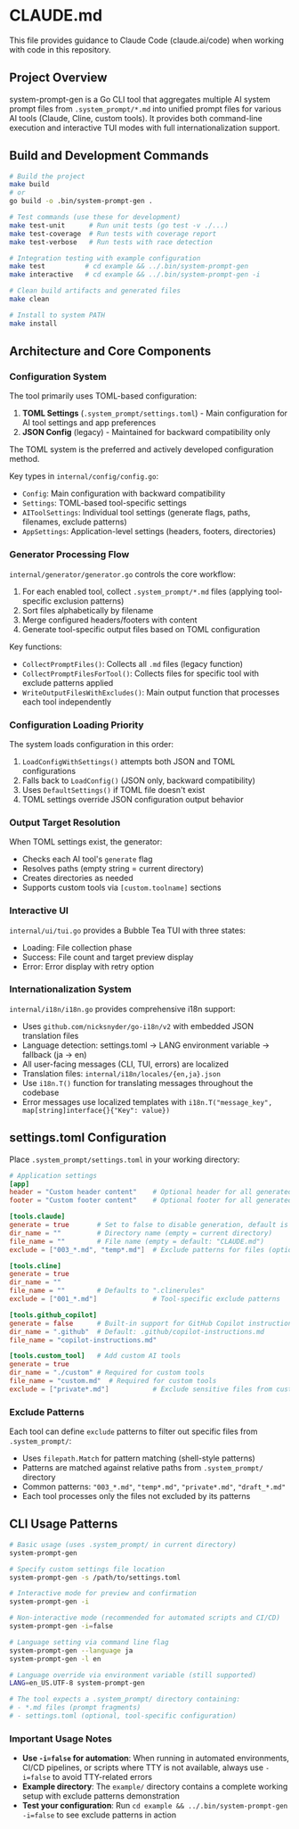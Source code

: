 # CLAUDE.md

This file provides guidance to Claude Code (claude.ai/code) when working with code in this repository.

## Project Overview

system-prompt-gen is a Go CLI tool that aggregates multiple AI system prompt files from `.system_prompt/*.md` into unified prompt files for various AI tools (Claude, Cline, custom tools). It provides both command-line execution and interactive TUI modes with full internationalization support.

## Build and Development Commands

```bash
# Build the project
make build
# or
go build -o .bin/system-prompt-gen .

# Test commands (use these for development)
make test-unit      # Run unit tests (go test -v ./...)
make test-coverage  # Run tests with coverage report
make test-verbose   # Run tests with race detection

# Integration testing with example configuration
make test          # cd example && ../.bin/system-prompt-gen
make interactive   # cd example && ../.bin/system-prompt-gen -i

# Clean build artifacts and generated files
make clean

# Install to system PATH
make install
```

## Architecture and Core Components

### Configuration System
The tool primarily uses TOML-based configuration:
1. **TOML Settings** (`.system_prompt/settings.toml`) - Main configuration for AI tool settings and app preferences
2. **JSON Config** (legacy) - Maintained for backward compatibility only

The TOML system is the preferred and actively developed configuration method.

Key types in `internal/config/config.go`:
- `Config`: Main configuration with backward compatibility
- `Settings`: TOML-based tool-specific settings
- `AIToolSettings`: Individual tool settings (generate flags, paths, filenames, exclude patterns)
- `AppSettings`: Application-level settings (headers, footers, directories)

### Generator Processing Flow
`internal/generator/generator.go` controls the core workflow:
1. For each enabled tool, collect `.system_prompt/*.md` files (applying tool-specific exclusion patterns)
2. Sort files alphabetically by filename
3. Merge configured headers/footers with content
4. Generate tool-specific output files based on TOML configuration

Key functions:
- `CollectPromptFiles()`: Collects all `.md` files (legacy function)
- `CollectPromptFilesForTool()`: Collects files for specific tool with exclude patterns applied
- `WriteOutputFilesWithExcludes()`: Main output function that processes each tool independently

### Configuration Loading Priority
The system loads configuration in this order:
1. `LoadConfigWithSettings()` attempts both JSON and TOML configurations
2. Falls back to `LoadConfig()` (JSON only, backward compatibility)
3. Uses `DefaultSettings()` if TOML file doesn't exist
4. TOML settings override JSON configuration output behavior

### Output Target Resolution
When TOML settings exist, the generator:
- Checks each AI tool's `generate` flag
- Resolves paths (empty string = current directory)
- Creates directories as needed
- Supports custom tools via `[custom.toolname]` sections

### Interactive UI
`internal/ui/tui.go` provides a Bubble Tea TUI with three states:
- Loading: File collection phase
- Success: File count and target preview display
- Error: Error display with retry option

### Internationalization System
`internal/i18n/i18n.go` provides comprehensive i18n support:
- Uses `github.com/nicksnyder/go-i18n/v2` with embedded JSON translation files
- Language detection: settings.toml → LANG environment variable → fallback (ja → en)
- All user-facing messages (CLI, TUI, errors) are localized
- Translation files: `internal/i18n/locales/{en,ja}.json`
- Use `i18n.T()` function for translating messages throughout the codebase
- Error messages use localized templates with `i18n.T("message_key", map[string]interface{}{"Key": value})`

## settings.toml Configuration

Place `.system_prompt/settings.toml` in your working directory:

```toml
# Application settings
[app]
header = "Custom header content"    # Optional header for all generated files
footer = "Custom footer content"    # Optional footer for all generated files

[tools.claude]
generate = true       # Set to false to disable generation, default is true
dir_name = ""         # Directory name (empty = current directory)
file_name = ""        # File name (empty = default: "CLAUDE.md")
exclude = ["003_*.md", "temp*.md"]  # Exclude patterns for files (optional)

[tools.cline]
generate = true
dir_name = ""
file_name = ""        # Defaults to ".clinerules"
exclude = ["001_*.md"]              # Tool-specific exclude patterns

[tools.github_copilot]
generate = false      # Built-in support for GitHub Copilot instructions
dir_name = ".github"  # Default: .github/copilot-instructions.md
file_name = "copilot-instructions.md"

[tools.custom_tool]   # Add custom AI tools
generate = true
dir_name = "./custom" # Required for custom tools
file_name = "custom.md"  # Required for custom tools
exclude = ["private*.md"]           # Exclude sensitive files from custom tools
```

### Exclude Patterns

Each tool can define `exclude` patterns to filter out specific files from `.system_prompt/`:
- Uses `filepath.Match` for pattern matching (shell-style patterns)
- Patterns are matched against relative paths from `.system_prompt/` directory
- Common patterns: `"003_*.md"`, `"temp*.md"`, `"private*.md"`, `"draft_*.md"`
- Each tool processes only the files not excluded by its patterns

## CLI Usage Patterns

```bash
# Basic usage (uses .system_prompt/ in current directory)
system-prompt-gen

# Specify custom settings file location
system-prompt-gen -s /path/to/settings.toml

# Interactive mode for preview and confirmation
system-prompt-gen -i

# Non-interactive mode (recommended for automated scripts and CI/CD)
system-prompt-gen -i=false

# Language setting via command line flag
system-prompt-gen --language ja
system-prompt-gen -l en

# Language override via environment variable (still supported)
LANG=en_US.UTF-8 system-prompt-gen

# The tool expects a .system_prompt/ directory containing:
# - *.md files (prompt fragments)
# - settings.toml (optional, tool-specific configuration)
```

### Important Usage Notes

- **Use `-i=false` for automation**: When running in automated environments, CI/CD pipelines, or scripts where TTY is not available, always use `-i=false` to avoid TTY-related errors
- **Example directory**: The `example/` directory contains a complete working setup with exclude patterns demonstration
- **Test your configuration**: Run `cd example && ../.bin/system-prompt-gen -i=false` to see exclude patterns in action
